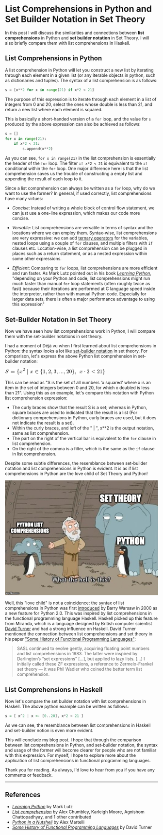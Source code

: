 # List Comprehensions in Python and Set Builder Notation in Set Theory 

In this post I will discuss the similarities and connections between **list
comprehensions** in Python and **set builder notation** in Set Theory. I will
also briefly compare them with list comprehensions in Haskell.

## List Comprehensions in Python

A list comprehension in Python will let you construct a new list by iterating
through each element in a given list (or any iterable objects in python,
such as dictionaries and tuples). The syntax of a list comprehension is as
follows: 

 ```python
 s = [x**2 for x in range(21) if x*2 < 21]
 ```

The purpose of this expression is to iterate through each element in a list of
integers from 0 and 20, select the ones whose double is less than 21, and return a new list where each element is squared. 

This is basically a short-handed version of a `for` loop, and the value for `s`
produced by the above expression can also be achieved as follows: 

```python
s = []
for x in range(21):
    if x*2 < 21:
        s.append(x**2)
```

As you can see, `for x in range(21)` in the list comprehension is essentially the header of the `for` loop. The filter `if x*2 < 21` is equivalent to the `if` conditional within the `for` loop. One major difference here is that the list comprehension saves us the trouble of constructing a empty list and appending the result of each loop to it. 

Since a list comprehension can always be written as a `for` loop, why do we want to use the former? In general, if used correctly, list comprehensions have many virtues: 

- *Concise*: Instead of writing a whole block of control flow statement, we can just use a one-line expression, which makes our code more concise. 

- *Versatile*: List comprehensions are versatile in terms of syntax and the locations where we can employ them. Syntax-wise, list comprehensions are very expressive: we can add [ternary operators](https://data-flair.training/blogs/python-ternary-operator/) for the variables, nested loops using a couple of `for` clauses, and multiple filters with `if` clauses etc. Location-wise, a list comprehension can be plugged in places such as a return statement, or as a nested expression within some other expressions. 

- *Efficient*: Comparing to `for` loops, list comprehensions are more efficient and run faster. As Mark Lutz pointed out in his book [*Learning
  Python*](https://www.amazon.com/Learning-Python-5th-Mark-Lutz/dp/1449355730),
  "depending on your Python and code, list comprehensions might run much faster
  than manual `for` loop statements (often roughly twice as fast) because their
  iterations are performed at C language speed inside the interpreter, rather
  than with manual Python code. Especially for larger data sets, there is often
  a major performance advantage to using this expression"

## Set-Builder Notation in Set Theory

Now we have seen how list comprehensions work in Python, I will compare them with the set-builder notations in set theory. 

I had a moment of Déjà vu when I first learned about list comprehensions in Python: the syntax looks a lot like [set-builder notation](https://en.wikipedia.org/wiki/Set-builder_notation) in set theory. For comparison, let's express the above Python list comprehension in set-builder notation:

![image](./python_list_comprehensions&set_theory_supporting_docs/set_theory_render.png
)

This can be read as "S is the set of all numbers 'x squared' where x is an item in the set of integers between 0 and 20, for which x doubled is less than 21". Using this as an example, let's compare this notation with Python list comprehension expression: 

- The curly braces show that the result S is a set; whereas in Python, square braces are used to indicated that the result is a list (For dictionary comprehensions in Python, curly braces are used, but it does not indicate the result is a set). 
- Within the curly braces, and left of the " | ",  x**2 is the output notation, same as list comprehension.
- The part on the right of the vertical bar is equivalent to the `for` clause in list comprehension. 
- On the right of the comma is a filter, which is the same as the `if` clause in list comprehension. 

Despite some subtle differences, the resemblance between set-builder notation and list comprehensions in Python is evident. It is as if list comprehensions in Python are the love child of Set Theory and Python! 

![image info](./python_list_comprehensions&set_theory_supporting_docs/python_set_meme.jpg)  

Well, this "love child" is not a coincidence: the syntax of list comprehensions in Python was first [introduced](https://www.python.org/dev/peps/pep-0202/#id2) by Barry Warsaw in 2000 as a new feature for Python 2.0. This was inspired by list comprehensions in the functional programming language Haskell. Haskell picked up this feature from Miranda, which is a language designed by British computer scientist [David Turner](https://en.wikipedia.org/wiki/David_Turner_(computer_scientist)) and had a strong influence on Haskell. David Turner mentioned the connection between list comprehensions and set theory in his paper ["Some History of Functional Programming Languages"](https://www.cs.kent.ac.uk/people/staff/dat/tfp12/tfp12.pdf):
> 
>SASL continued to evolve gently, acquiring floating point numbers and list comprehensions in 1983. The latter were inspired by Darlington’s “set expressions”  [...], but applied to lazy lists. [...] I initially called these ZF expressions, a reference to Zermelo-Frankel set theory — it was Phil Wadler who coined the better term list comprehension.

## List Comprehensions in Haskell

Now let's compare the set builder notation with list comprehensions in Haskell. The above python example can be written as follows: 

 ```haskell
s = [ x^2 | x <- [0..20], x*2 < 21 ]
 ``` 

As we can see, the resemblance between list comprehensions in Haskell and set-builder notion is even more evident. 

This will conclude my blog post. I hope that through the comparison between list comprehensions in Python, and set-builder notation, the syntax and usage of the former will become clearer for people who are not familiar with this expression. For myself, I hope to explore more about the application of list comprehensions in functional programming languages. 

Thank you for reading. As always, I'd love to hear from you if you have any comments or feedback.

___

## References
- [*Learning Python*](https://www.amazon.com/Learning-Python-5th-Mark-Lutz/dp/1449355730) by Mark Lutz
- [*List comprehension*](https://brilliant.org/wiki/list-comprehension/) by Alex Chumbley, Karleigh Moore, Agnishom Chattopadhyay, and 1 other contributed
- [*Python in a Nutshell*](https://www.oreilly.com/library/view/python-in-a/0596001886/ch04s09.html) by Alex Martelli
- [*Some History of Functional Programming Languages*](https://www.cs.kent.ac.uk/people/staff/dat/tfp12/tfp12.pdf) by David Turner
